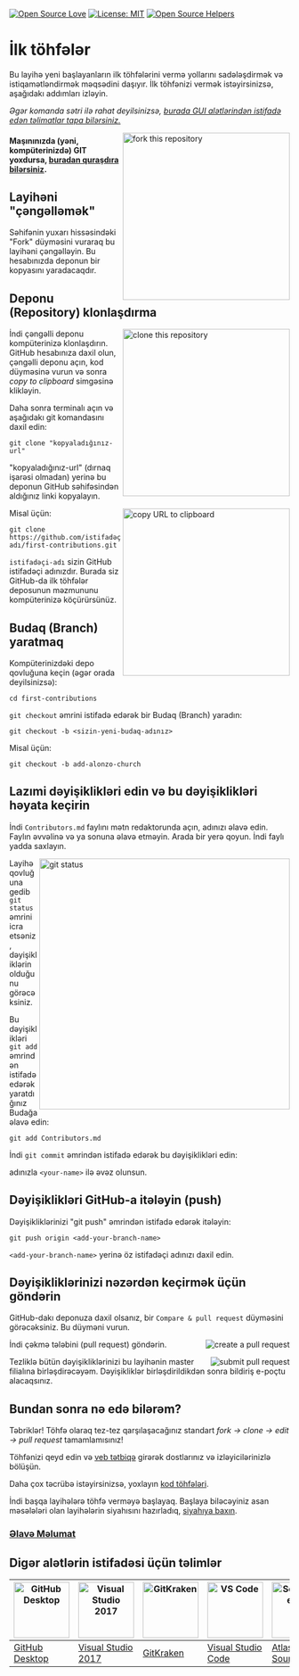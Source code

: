 [![Open Source Love](https://badges.frapsoft.com/os/v1/open-source.svg?v=103)](https://github.com/ellerbrock/open-source-badges/)
[![License: MIT](https://img.shields.io/badge/License-MIT-green.svg)](https://opensource.org/licenses/MIT)
[![Open Source Helpers](https://www.codetriage.com/roshanjossey/first-contributions/badges/users.svg)](https://www.codetriage.com/roshanjossey/first-contributions)

# İlk töhfələr

Bu layihə yeni başlayanların ilk töhfələrini vermə yollarını sadələşdirmək və istiqamətləndirmək məqsədini daşıyır. İlk töhfənizi vermək istəyirsinizsə, aşağıdakı addımları izləyin.

_Əgər komanda sətri ilə rahat deyilsinizsə, [burada GUI alətlərindən istifadə edən təlimatlar tapa bilərsiniz.](#Digər-alətlərin-istifadəsi-üçün-təlimlər)_

<img align="right" width="300" src="https://firstcontributions.github.io/assets/Readme/fork.png" alt="fork this repository" />

#### Maşınınızda (yəni, kompüterinizdə) GIT yoxdursa, [buradan quraşdıra bilərsiniz](https://help.github.com/articles/set-up-git/).

## Layihəni "çəngəlləmək"

Səhifənin yuxarı hissəsindəki "Fork" düyməsini vuraraq bu layihəni çəngəlləyin.
Bu hesabınızda deponun bir kopyasını yaradacaqdır.

## Deponu (Repository) klonlaşdırma

<img align="right" width="300" src="https://firstcontributions.github.io/assets/Readme/clone.png" alt="clone this repository" />

İndi çəngəlli deponu kompüterinizə klonlaşdırın. GitHub hesabınıza daxil olun, çəngəlli deponu açın, kod düyməsinə vurun və sonra _copy to clipboard_ simgəsinə klikləyin.

Daha sonra terminalı açın və aşağıdakı git komandasını daxil edin:

```
git clone "kopyaladığınız-url"
```
"kopyaladığınız-url" (dırnaq işarəsi olmadan) yerinə bu deponun GitHub səhifəsindən aldığınız linki kopyalayın.

<img align="right" width="300" src="https://firstcontributions.github.io/assets/Readme/copy-to-clipboard.png" alt="copy URL to clipboard" />

Misal üçün:
```
git clone https://github.com/istifadəçi-adı/first-contributions.git
```
`istifadəçi-adı` sizin GitHub istifadəçi adınızdır. Burada siz GitHub-da ilk töhfələr deposunun məzmununu kompüterinizə köçürürsünüz.

## Budaq (Branch) yaratmaq

Kompüterinizdəki depo qovluğuna keçin (əgər orada deyilsinizsə):

```
cd first-contributions
```
`git checkout` əmrini istifadə edərək bir Budaq (Branch) yaradın:
```
git checkout -b <sizin-yeni-budaq-adınız>
```

Misal üçün:
```
git checkout -b add-alonzo-church
```

## Lazımi dəyişiklikləri edin və bu dəyişiklikləri həyata keçirin

İndi `Contributors.md` faylını mətn redaktorunda açın, adınızı əlavə edin. Faylın əvvəlinə və ya sonuna əlavə etməyin. Arada bir yerə qoyun. İndi faylı yadda saxlayın.

<img align="right" width="450" src="https://firstcontributions.github.io/assets/Readme/git-status.png" alt="git status" />

Layihə qovluğuna gedib `git status` əmrini icra etsəniz, dəyişikliklərin olduğunu görəcəksiniz.

Bu dəyişiklikləri `git add` əmrindən istifadə edərək yaratdığınız Budağa əlavə edin:

```
git add Contributors.md
```

İndi `git commit` əmrindən istifadə edərək bu dəyişiklikləri edin:

adınızla `<your-name>` ilə əvəz olunsun.

## Dəyişiklikləri GitHub-a itələyin (push)

Dəyişikliklərinizi "git push" əmrindən istifadə edərək itələyin:


```
git push origin <add-your-branch-name>
```

`<add-your-branch-name>` yerinə öz istifadəçi adınızı daxil edin.

## Dəyişikliklərinizi nəzərdən keçirmək üçün göndərin

GitHub-dakı deponuza daxil olsanız, bir `Compare & pull request` düyməsini görəcəksiniz. Bu düyməni vurun.

<img style="float: right;" src="https://firstcontributions.github.io/assets/Readme/compare-and-pull.png" alt="create a pull request" />

İndi çəkmə tələbini (pull request) göndərin.

<img style="float: right;" src="https://firstcontributions.github.io/assets/Readme/submit-pull-request.png" alt="submit pull request" />

Tezliklə bütün dəyişikliklərinizi bu layihənin master filialına birləşdirəcəyəm. Dəyişikliklər birləşdirildikdən sonra bildiriş e-poçtu alacaqsınız.

## Bundan sonra nə edə bilərəm?

Təbriklər! Töhfə olaraq tez-tez qarşılaşacağınız standart _fork -> clone -> edit -> pull request_ tamamlamısınız!

Töhfənizi qeyd edin və [veb tətbiqə](https://firstcontributions.github.io/#social-share) girərək dostlarınız və izləyicilərinizlə bölüşün.

Daha çox təcrübə istəyirsinizsə, yoxlayın [kod töhfələri](https://github.com/roshanjossey/code-contributions).

İndi başqa layihələrə töhfə verməyə başlayaq. Başlaya biləcəyiniz asan məsələləri olan layihələrin siyahısını hazırladıq, [siyahıya baxın](https://firstcontributions.github.io/#project-list).

### [Əlavə Məlumat](additional-material/git_workflow_scenarios/additional-material.md)

## Digər alətlərin istifadəsi üçün təlimlər

| <a href="../gui-tool-tutorials/github-desktop-tutorial.md"><img alt="GitHub Desktop" src="https://desktop.github.com/images/desktop-icon.svg" width="100"></a> | <a href="../gui-tool-tutorials/github-windows-vs2017-tutorial.md"><img alt="Visual Studio 2017" src="https://upload.wikimedia.org/wikipedia/commons/c/cd/Visual_Studio_2017_Logo.svg" width="100"></a> | <a href="../gui-tool-tutorials/gitkraken-tutorial.md"><img alt="GitKraken" src="https://firstcontributions.github.io/assets/gui-tool-tutorials/gitkraken-tutorial/gk-icon.png" width="100"></a> | <a href="../gui-tool-tutorials/github-windows-vs-code-tutorial.md"><img alt="VS Code" src="https://upload.wikimedia.org/wikipedia/commons/1/1c/Visual_Studio_Code_1.35_icon.png" width=100></a> | <a href="../gui-tool-tutorials/sourcetree-macos-tutorial.md"><img alt="Sourcetree App" src="https://wac-cdn.atlassian.com/dam/jcr:81b15cde-be2e-4f4a-8af7-9436f4a1b431/Sourcetree-icon-blue.svg" width=100></a> | <a href="../gui-tool-tutorials/github-windows-intellij-tutorial.md"><img alt="IntelliJ IDEA" src="https://upload.wikimedia.org/wikipedia/commons/thumb/9/9c/IntelliJ_IDEA_Icon.svg/512px-IntelliJ_IDEA_Icon.svg.png" width=100></a> |
| --- | --- | --- | --- | --- | --- |
| [GitHub Desktop](../gui-tool-tutorials/github-desktop-tutorial.md) | [Visual Studio 2017](../gui-tool-tutorials/github-windows-vs2017-tutorial.md) | [GitKraken](../gui-tool-tutorials/gitkraken-tutorial.md) | [Visual Studio Code](../gui-tool-tutorials/github-windows-vs-code-tutorial.md) | [Atlassian Sourcetree](../gui-tool-tutorials/sourcetree-macos-tutorial.md) | [IntelliJ IDEA](../gui-tool-tutorials/github-windows-intellij-tutorial.md) |
